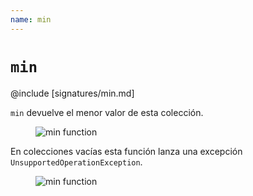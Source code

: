 ```yaml
---
name: min
---
```


# `min`

@include [signatures/min.md]

`min` devuelve el menor valor de esta colección.

<figure class="diagram">
  <img src="../images/min.svg" alt="min function">
  <!-- <figcaption class="diagram-desc"></figcaption> -->
</figure>

En colecciones vacías esta función lanza una excepción `UnsupportedOperationException`.

<figure class="diagram">
  <img src="../images/min.2.svg" alt="min function">
  <!-- <figcaption class="diagram-desc"></figcaption> -->
</figure>
